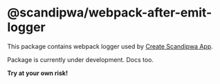 # @scandipwa/webpack-after-emit-logger

This package contains webpack logger used by [Create Scandipwa App](https://github.com/scandipwa/create-scandipwa-app).

Package is currently under development. Docs too.

**Try at your own risk!**